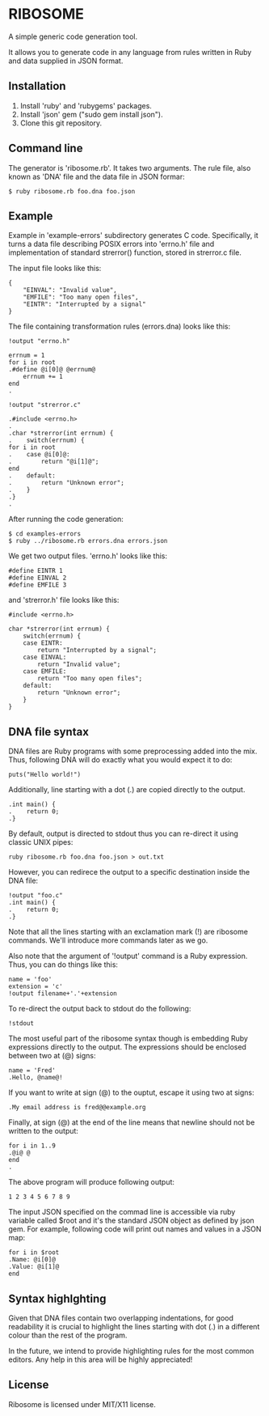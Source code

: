 RIBOSOME
=======

A simple generic code generation tool.

It allows you to generate code in any language from rules written in Ruby and
data supplied in JSON format.

Installation
-----------

1. Install 'ruby' and 'rubygems' packages. 
2. Install 'json' gem ("sudo gem install json").
3. Clone this git repository.

Command line
-----------

The generator is 'ribosome.rb'. It takes two arguments. The rule file,
also known as 'DNA' file and the data file in JSON formar:

```
$ ruby ribosome.rb foo.dna foo.json
```

Example
------

Example in 'example-errors' subdirectory generates C code. Specifically, it
turns a data file describing POSIX errors into 'errno.h' file and implementation
of standard strerror() function, stored in strerror.c file.

The input file looks like this:

```
{
    "EINVAL": "Invalid value",
    "EMFILE": "Too many open files",
    "EINTR": "Interrupted by a signal"
}
```

The file containing transformation rules (errors.dna) looks like this:

```
!output "errno.h"

errnum = 1
for i in root
.#define @i[0]@ @errnum@
    errnum += 1
end
.

!output "strerror.c"

.#include <errno.h>
.
.char *strerror(int errnum) {
.    switch(errnum) {
for i in root
.    case @i[0]@:
.        return "@i[1]@";
end
.    default:
.        return "Unknown error";
.    }
.}
.
```

After running the code generation:

```
$ cd examples-errors
$ ruby ../ribosome.rb errors.dna errors.json
```

We get two output files. 'errno.h' looks like this:

```
#define EINTR 1
#define EINVAL 2
#define EMFILE 3
```
and 'strerror.h' file looks like this:

```
#include <errno.h>

char *strerror(int errnum) {
    switch(errnum) {
    case EINTR:
        return "Interrupted by a signal";
    case EINVAL:
        return "Invalid value";
    case EMFILE:
        return "Too many open files";
    default:
        return "Unknown error";
    }
}

```

DNA file syntax
-------------

DNA files are Ruby programs with some preprocessing added into the mix.
Thus, following DNA will do exactly what you would expect it to do:

```
puts("Hello world!")
```

Additionally, line starting with a dot (.) are copied directly to the output.

```
.int main() {
.    return 0;
.}
```

By default, output is directed to stdout thus you can re-direct it using
classic UNIX pipes:

```
ruby ribosome.rb foo.dna foo.json > out.txt
```

However, you can redirece the output to a specific destination inside
the DNA file:

```
!output "foo.c"
.int main() {
.    return 0;
.}
```

Note that all the lines starting with an exclamation mark (!) are ribosome
commands. We'll introduce more commands later as we go.

Also note that the argument of '!output' command is a Ruby expression.
Thus, you can do things like this:

```
name = 'foo'
extension = 'c'
!output filename+'.'+extension
```

To re-direct the output back to stdout do the following:

```
!stdout
```

The most useful part of the ribosome syntax though is embedding Ruby expressions
directly to the output. The expressions should be enclosed between two at (@)
signs:

```
name = 'Fred'
.Hello, @name@!
```

If you want to write at sign (@) to the ouptut, escape it using two at signs:

```
.My email address is fred@@example.org
```

Finally, at sign (@) at the end of the line means that newline should not be
written to the output:

```
for i in 1..9
.@i@ @
end
.
```

The above program will produce following output:

```
1 2 3 4 5 6 7 8 9
```

The input JSON specified on the commad line is accessible via ruby variable
called $root and it's the standard JSON object as defined by json gem. For
example, following code will print out names and values in a JSON map:

```
for i in $root
.Name: @i[0]@
.Value: @i[1]@
end
```

Syntax highlghting
----------------

Given that DNA files contain two overlapping indentations, for good readability
it is crucial to highlight the lines starting with dot (.) in a different colour
than the rest of the program.

In the future, we intend to provide highlighting rules for the most common
editors. Any help in this area will be highly appreciated!

License
------

Ribosome is licensed under MIT/X11 license.

